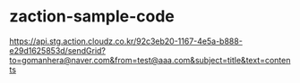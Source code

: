 # zaction-sample-code
https://api.stg.action.cloudz.co.kr/92c3eb20-1167-4e5a-b888-e29d1625853d/sendGrid?to=gomanhera@naver.com&from=test@aaa.com&subject=title&text=contents

